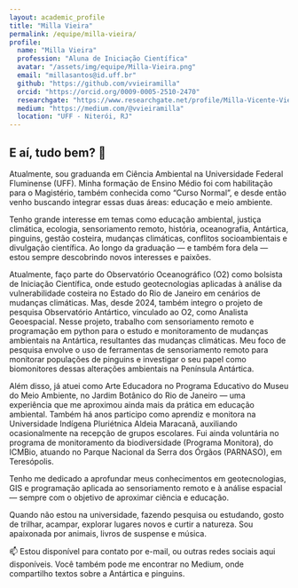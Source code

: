```yaml
---
layout: academic_profile
title: "Milla Vieira"
permalink: /equipe/milla-vieira/
profile:
  name: "Milla Vieira"
  profession: "Aluna de Iniciação Científica"
  avatar: "/assets/img/equipe/Milla-Vieira.png"
  email: "millasantos@id.uff.br"
  github: "https://github.com/vvieiramilla"
  orcid: "https://orcid.org/0009-0005-2510-2470"
  researchgate: "https://www.researchgate.net/profile/Milla-Vicente-Vieira"
  medium: "https://medium.com/@vvieiramilla"
  location: "UFF - Niterói, RJ"
---
```


## E aí, tudo bem? 🐧

Atualmente, sou graduanda em Ciência Ambiental na Universidade Federal Fluminense (UFF). Minha formação de Ensino Médio foi com habilitação para o Magistério, também conhecida como “Curso Normal”, e desde então venho buscando integrar essas duas áreas: educação e meio ambiente.

Tenho grande interesse em temas como educação ambiental, justiça climática, ecologia, sensoriamento remoto, história, oceanografia, Antártica, pinguins, gestão costeira, mudanças climáticas, conflitos socioambientais e divulgação científica. Ao longo da graduação — e também fora dela — estou sempre descobrindo novos interesses e paixões.

Atualmente, faço parte do Observatório Oceanográfico (O2) como bolsista de Iniciação Científica, onde estudo geotecnologias aplicadas à análise da vulnerabilidade costeira no Estado do Rio de Janeiro em cenários de mudanças climáticas. Mas, desde 2024, também integro o projeto de pesquisa Observatório Antártico, vinculado ao O2, como Analista Geoespacial. Nesse projeto, trabalho com sensoriamento remoto e programação em python para o estudo e monitoramento de mudanças ambientais na Antártica, resultantes das mudanças climáticas. Meu foco de pesquisa envolve o uso de ferramentas de sensoriamento remoto para monitorar populações de pinguins e investigar o seu papel como biomonitores dessas alterações ambientais na Península Antártica.

Além disso, já atuei como Arte Educadora no Programa Educativo do Museu do Meio Ambiente, no Jardim Botânico do Rio de Janeiro — uma experiência que me aproximou ainda mais da prática em educação ambiental. Também há anos participo como aprendiz e monitora na Universidade Indígena Pluriétnica Aldeia Maracanã, auxiliando ocasionalmente na recepção de grupos escolares. Fui ainda voluntária no programa de monitoramento da biodiversidade (Programa Monitora), do ICMBio, atuando no Parque Nacional da Serra dos Órgãos (PARNASO), em Teresópolis.

Tenho me dedicado a aprofundar meus conhecimentos em geotecnologias, GIS e programação aplicada ao sensoriamento remoto e à análise espacial — sempre com o objetivo de aproximar ciência e educação.

Quando não estou na universidade, fazendo pesquisa ou estudando, gosto de trilhar, acampar, explorar lugares novos e curtir a natureza. Sou apaixonada por animais, livros de suspense e música.

📫 Estou disponível para contato por e-mail, ou outras redes sociais aqui disponíveis. Você também pode me encontrar no Medium, onde compartilho textos sobre a Antártica e pinguins.
